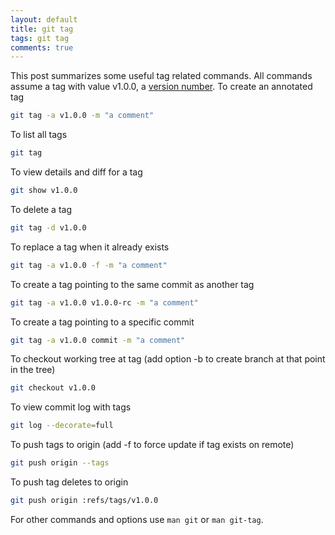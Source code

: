 ```yaml
---
layout: default
title: git tag
tags: git tag
comments: true
---
```


This post summarizes some useful tag related commands. All commands assume a tag with value v1.0.0, a [version number](http://semver.org/). To create an annotated tag

```bash
git tag -a v1.0.0 -m "a comment"
```

To list all tags

```bash
git tag
```

To view details and diff for a tag

```bash
git show v1.0.0
```

To delete a tag

```bash
git tag -d v1.0.0
```

To replace a tag when it already exists

```bash
git tag -a v1.0.0 -f -m "a comment"
```

To create a tag pointing to the same commit as another tag

```bash
git tag -a v1.0.0 v1.0.0-rc -m "a comment"
```

To create a tag pointing to a specific commit

```bash
git tag -a v1.0.0 commit -m "a comment"
```

To checkout working tree at tag (add option -b to create branch at that point in the tree)

```bash
git checkout v1.0.0
```

To view commit log with tags

```bash
git log --decorate=full
```

To push tags to origin (add -f to force update if tag exists on remote)

```bash
git push origin --tags
```

To push tag deletes to origin

```bash
git push origin :refs/tags/v1.0.0
```

For other commands and options use `man git` or `man git-tag`.
